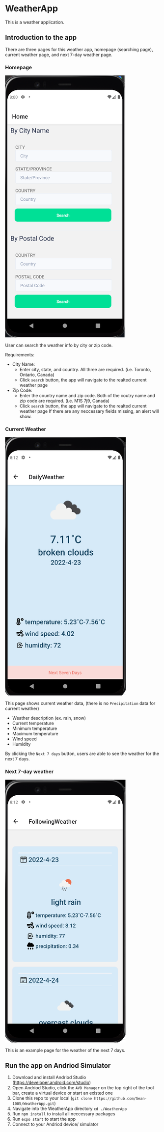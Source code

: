 # WeatherApp

This is a weather application.

## Introduction to the app

There are three pages for this weather app, homepage (searching page), current weather page, and next 7-day weather page. 

### Homepage

![alt text](https://github.com/Sean-1005/WeatherApp/blob/main/Screenshots/1_Homepage.png)

User can search the weather info by city or zip code. 

Requirements:
- City Name:
  - Enter city, state, and country. All three are required. (i.e. Toronto, Ontario, Canada)
  - Click `search` button, the app will navigate to the realted current weather page
- Zip Code:
  - Enter the country name and zip code. Both of the coutry name and zip code are required. (i.e. M1S 7j9, Canada)
  - Click `search` button, the app will navigate to the realted current weather page
If there are any neccessary fields missing, an alert will show.

### Current Weather

![alt text](https://github.com/Sean-1005/WeatherApp/blob/main/Screenshots/2_CurrentWeather.png)

This page shows current weather data, (there is no `Precipitation` data for current weather)
- Weather description (ex. rain, snow)
- Current temperature
- Minimum temperature
- Maximum temperature
- Wind speed
- Humidity

By clicking the `Next 7 days` button, users are able to see the weather for the next 7 days.

### Next 7-day weather

![alt text](https://github.com/Sean-1005/WeatherApp/blob/main/Screenshots/3_Next7Days.png)

This is an example page for the weather of the next 7 days. 

## Run the app on Andriod Simulator

1. Download and install Andriod Studio (https://developer.android.com/studio)
2. Open Andriod Studio, click the `AVD Manager` on the top right of the tool bar, create a virtual device or start an existed one
3. Clone this repo to your local (`git clone https://github.com/Sean-1005/WeatherApp.git`)
4. Navigate into the WeatherApp directory `cd ./WeatherApp`
5. Run `npm install` to install all neccessary packages
6. Run `expo start` to start the app 
7. Connect to your Andriod device/ simulator

 
